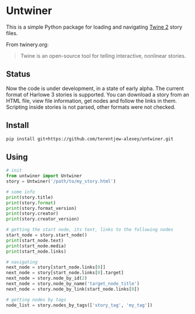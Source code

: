 # Untwiner

This is a simple Python package for loading and navigating [Twine 2](https://twinery.org/) story files.

From twinery.org:
> Twine is an open-source tool for telling interactive, nonlinear stories.

## Status

Now the code is under development, in a state of early alpha. The current format of Harlowe 3 stories is supported. You can download a story from an HTML file, view file information, get nodes and follow the links in them.
Scripting inside stories is not parsed, other formats were not checked.

## Install

```bash
pip install git+https://github.com/terentjew-alexey/untwiner.git
```

## Using

```python
# init
from untwiner import Untwiner
story = Untwiner('/path/to/my_story.html')

# some info
print(story.title)
print(story.format)
print(story.format_version)
print(story.creator)
print(story.creator_version)

# getting the start node, its text, links to the following nodes
start_node = story.start_node()
print(start_node.text)
print(start_node.media)
print(start_node.links)

# navigating
next_node = story[start_node.links[0]]
next_node = story[start_node.links[0].target]
next_node = story.node_by_id(2)
next_node = story.node_by_name('target_node_title')
next_node = story.node_by_link(start_node.links[0])

# getting nodes by tags
node_list = story.nodes_by_tags(['story_tag', 'my_tag'])
```
